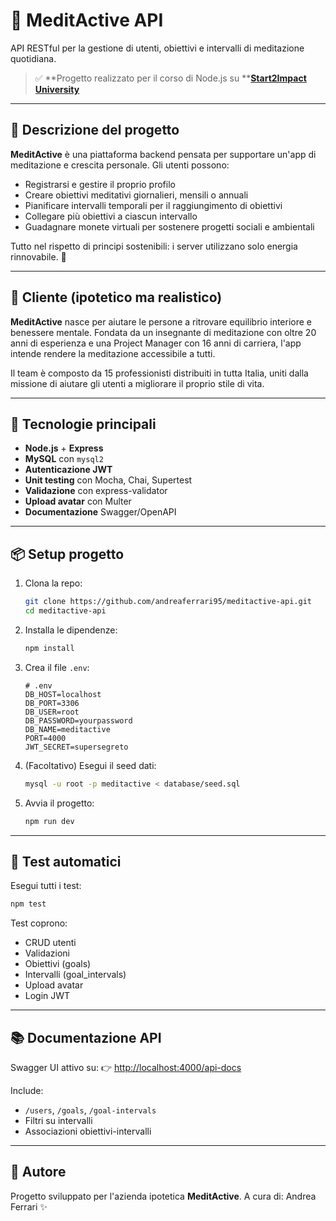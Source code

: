 # 🧘 MeditActive API

API RESTful per la gestione di utenti, obiettivi e intervalli di meditazione quotidiana.

> ✅ \*\*Progetto realizzato per il corso di Node.js su \*\***[Start2Impact University](https://www.start2impact.it/)**

---

## 🧠 Descrizione del progetto

**MeditActive** è una piattaforma backend pensata per supportare un'app di meditazione e crescita personale.
Gli utenti possono:

- Registrarsi e gestire il proprio profilo
- Creare obiettivi meditativi giornalieri, mensili o annuali
- Pianificare intervalli temporali per il raggiungimento di obiettivi
- Collegare più obiettivi a ciascun intervallo
- Guadagnare monete virtuali per sostenere progetti sociali e ambientali

Tutto nel rispetto di principi sostenibili: i server utilizzano solo energia rinnovabile. 🌱

---

## 👤 Cliente (ipotetico ma realistico)

**MeditActive** nasce per aiutare le persone a ritrovare equilibrio interiore e benessere mentale.
Fondata da un insegnante di meditazione con oltre 20 anni di esperienza e una Project Manager con 16 anni di carriera, l'app intende rendere la meditazione accessibile a tutti.

Il team è composto da 15 professionisti distribuiti in tutta Italia, uniti dalla missione di aiutare gli utenti a migliorare il proprio stile di vita.

---

## 🚀 Tecnologie principali

- **Node.js** + **Express**
- **MySQL** con `mysql2`
- **Autenticazione JWT**
- **Unit testing** con Mocha, Chai, Supertest
- **Validazione** con express-validator
- **Upload avatar** con Multer
- **Documentazione** Swagger/OpenAPI

---

## 📦 Setup progetto

1. Clona la repo:

   ```bash
   git clone https://github.com/andreaferrari95/meditactive-api.git
   cd meditactive-api
   ```

2. Installa le dipendenze:

   ```bash
   npm install
   ```

3. Crea il file `.env`:

   ```env
   # .env
   DB_HOST=localhost
   DB_PORT=3306
   DB_USER=root
   DB_PASSWORD=yourpassword
   DB_NAME=meditactive
   PORT=4000
   JWT_SECRET=supersegreto
   ```

4. (Facoltativo) Esegui il seed dati:

   ```bash
   mysql -u root -p meditactive < database/seed.sql
   ```

5. Avvia il progetto:

   ```bash
   npm run dev
   ```

---

## 🧪 Test automatici

Esegui tutti i test:

```bash
npm test
```

Test coprono:

- CRUD utenti
- Validazioni
- Obiettivi (goals)
- Intervalli (goal\_intervals)
- Upload avatar
- Login JWT

---

## 📚 Documentazione API

Swagger UI attivo su:
👉 [http://localhost:4000/api-docs](http://localhost:4000/api-docs)

Include:

- `/users`, `/goals`, `/goal-intervals`
- Filtri su intervalli
- Associazioni obiettivi-intervalli

---

## 📌 Autore

Progetto sviluppato per l'azienda ipotetica **MeditActive**. A cura di: Andrea Ferrari ✨

